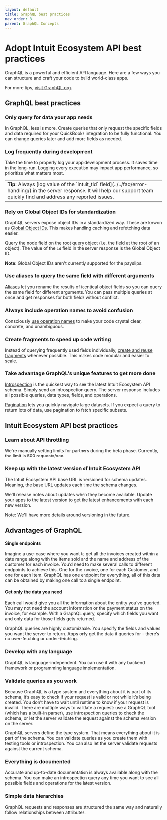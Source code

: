 ```yaml
---
layout: default
title: GraphQL best practices
nav_order: 8
parent: GraphQL Concepts
---
```


# Adopt Intuit Ecosystem API best practices

GraphQL is a powerful and efficient API language. Here are a few ways you can structure and craft your code to build world-class apps.

For more tips, [visit GraphQL.org](https://graphql.org/learn/best-practices/). 

## GraphQL best practices

### Only query for data your app needs

In GraphQL, less is more. Create queries that only request the specific fields and data required for your QuickBooks integration to be fully functional. You can change queries later and add more fields as needed. 
 
### Log frequently during development

Take the time to properly log your app development process. It saves time in the long-run. Logging every execution may impact app performance, so prioritize what matters most.

<table>
<tr>
<td><strong>Tip</strong>: Always [log value of the `intuit_tid` field](../../faq/error-handling/) in the server response. It will help our support team quickly find and address any reported issues.
</td>
</tr>
</table>

### Rely on Global Object IDs for standardization

GraphQL servers expose object IDs in a standardized way. These are knwon as [Global Object IDs](https://graphql.org/learn/global-object-identification/). This makes handling caching and refetching data easier. 

Query the node field on the root query object (i.e. the field at the root of an object). The value of the `id` field in the server response is the Global Object ID. 

**Note**: Global Object IDs aren't currently supported for the payslips.

### Use aliases to query the same field with different arguments

[Aliases](https://graphql.org/learn/queries/#aliases) let you rename the results of identical object fields so you can query the same field for different arguments. You can pass multiple queries at once and get responses for both fields without conflict. 
 
### Always include operation names to avoid confusion

Consciously [use operation names](https://graphql.org/learn/queries/#operationname) to make your code crystal clear, concrete, and unambiguous. 
 
### Create fragments to speed up code writing

Instead of querying frequently used fields individually, [create and reuse fragments](../fragments/) whenever possible. This makes code modular and easier to scale. 
 
### Take advantage GraphQL's unique features to get more done

[Introspection](../introspection/) is the quickest way to see the latest Intuit Ecosystem API schema.  Simply send an introspection query. The server response includes all possible queries, data types, fields, and operations. 

[Pagination](/pagination/) lets you quickly navigate large datasets. If you expect a query to return lots of data, use pagination to fetch specific subsets. 


## Intuit Ecosystem API best practices

### Learn about API throttling
We're manually setting limits for partners during the beta phase. Currently, the limit is 500 requests/sec.

### Keep up with the latest version of Intuit Ecosystem API

The Intuit Ecosystem API base URL is versioned for schema updates. Meaning, the base URL updates each time the schema changes. 

We'll release notes about updates when they become available. Update your apps to the latest version to get the latest enhancements with each new version.

Note: We'll have more details around versioning in the future.


## Advantages of GraphQL

#### Single endpoints

Imagine a use-case where you want to get all the invoices created within a date range along with the items sold and the name and address of the customer for each invoice. You’d need to make several calls to different endpoints to achieve this. One for the Invoice, one for each Customer, and one for each Item. GraphQL has one endpoint for everything, all of this data can be obtained by making one call to a single endpoint.

#### Get only the data you need

Each call would give you all the information about the entity you’ve queried. You may not need the account information or the payment status on the invoice, for example. With a GraphQL query, specify which fields you want and only data for those fields gets returned. 

GraphQL queries are highly customizable. You specify the fields and values you want the server to return. Apps only get the data it queries for - there’s no over-fetching or under-fetching.

### Develop with any language
GraphQL is language-independent. You can use it with any backend framework or programming language implementation.

### Validate queries as you work

Because GraphQL is a type system and everything about it is part of its schema, it’s easy to check if your request is valid or not while it’s being created. You don’t have to wait until runtime to know if your request is invalid. There are multiple ways to validate a request: use a GraphQL tool (which has a built-in parser), use introspection queries to check the schema, or let the server validate the request against the schema version on the server.

GraphQL servers define the type system. That means everything about it is part of the schema. You can validate queries as you create them with testing tools or introspection. You can also let the server validate requests against the current schema.

### Everything is documented

Accurate and up-to-date documentation is always available along with the schema. You can make an introspection query any time you want to see all possible fields and operations for the latest version.

### Simple data hierarchies

GraphQL requests and responses are structured the same way and naturally follow relationships between attributes.